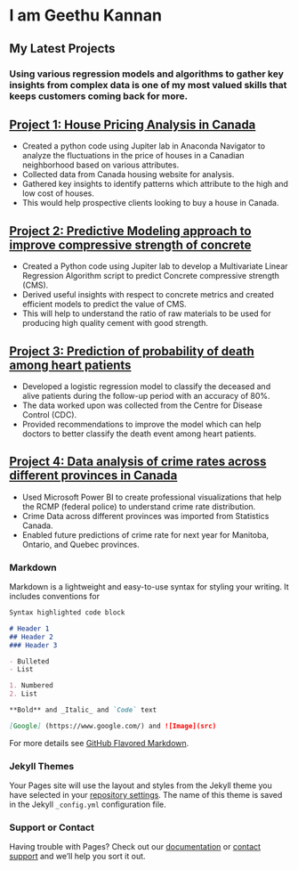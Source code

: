 # I am Geethu Kannan

## My Latest Projects
### Using various regression models and algorithms to gather key insights from complex data is one of my most valued skills that keeps customers coming back for more.

## [Project 1: House Pricing Analysis in Canada](pythoncode/HousePricing.html)

- Created a python code using Jupiter lab in Anaconda Navigator to analyze the fluctuations in the price of houses in a Canadian neighborhood based on various attributes.
- Collected data from Canada housing website for analysis.
- Gathered key insights to identify patterns which attribute to the high and low cost of houses.
- This would help prospective clients looking to buy a house in Canada.



##  [Project 2: Predictive Modeling approach to improve compressive strength of concrete](pythoncode/Cement.html)

- Created a Python code using Jupiter lab to develop a Multivariate Linear Regression Algorithm script to predict Concrete compressive strength (CMS).
- Derived useful insights with respect to concrete metrics and created efficient models to predict the value of CMS.
- This will help to understand the ratio of raw materials to be used for producing high quality cement with good strength.



## [Project 3: Prediction of probability of death among heart patients](pythoncode/Death_Event.html)

- Developed a logistic regression model to classify the deceased and alive patients during the follow-up period with an accuracy of 80%.
- The data worked upon was collected from the Centre for Disease Control (CDC).
- Provided recommendations to improve the model which can help doctors to better classify the death event among heart patients.


## [Project 4: Data analysis of crime rates across different provinces in Canada](pythoncode/Project4_CrimeRateAnalysis.docx)

- Used Microsoft Power BI to create professional visualizations that help the RCMP (federal police) to understand crime rate distribution.
- Crime Data across different provinces was imported from Statistics Canada.
- Enabled future predictions of crime rate for next year for Manitoba, Ontario, and Quebec provinces. 


### Markdown

Markdown is a lightweight and easy-to-use syntax for styling your writing. It includes conventions for

```markdown
Syntax highlighted code block

# Header 1
## Header 2
### Header 3

- Bulleted
- List

1. Numbered
2. List

**Bold** and _Italic_ and `Code` text

[Google] (https://www.google.com/) and ![Image](src)
```

For more details see [GitHub Flavored Markdown](https://guides.github.com/features/mastering-markdown/).

### Jekyll Themes

Your Pages site will use the layout and styles from the Jekyll theme you have selected in your [repository settings](https://github.com/GeethuKannan/Portfolio/settings/pages). The name of this theme is saved in the Jekyll `_config.yml` configuration file.

### Support or Contact

Having trouble with Pages? Check out our [documentation](https://docs.github.com/categories/github-pages-basics/) or [contact support](https://support.github.com/contact) and we’ll help you sort it out.
